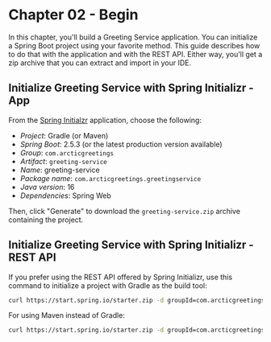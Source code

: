 # Chapter 02 - Begin

In this chapter, you'll build a Greeting Service application. You can initialize a Spring Boot project using your favorite method. This guide describes
how to do that with the application and with the REST API. Either way, you'll get a zip archive that you can extract and import in your IDE.

## Initialize Greeting Service with Spring Initializr - App

From the [Spring Initialzr](https://start.spring.io/) application, choose the following:

* _Project_: Gradle (or Maven)
* _Spring Boot_: 2.5.3 (or the latest production version available)
* _Group_: `com.arcticgreetings`
* _Artifact_: `greeting-service`
* _Name_: greeting-service
* _Package name_: `com.arcticgreetings.greetingservice`
* _Java version_: 16
* _Dependencies_: Spring Web

Then, click "Generate" to download the `greeting-service.zip` archive containing the project.

## Initialize Greeting Service with Spring Initializr - REST API

If you prefer using the REST API offered by Spring Initializr, use this command to initialize a project with Gradle as the build tool:

```bash
curl https://start.spring.io/starter.zip -d groupId=com.arcticgreetings -d artifactId=greeting-service -d name=greeting-service -d packageName=com.arcticgreetings.greetingservice -d dependencies=web -d javaVersion=16 -d bootVersion=2.5.2 -d type=gradle-project -o greeting-service.zip
```

For using Maven instead of Gradle:

```bash
curl https://start.spring.io/starter.zip -d groupId=com.arcticgreetings -d artifactId=greeting-service -d name=greeting-service -d packageName=com.arcticgreetings.greetingservice -d dependencies=web -d javaVersion=16 -d bootVersion=2.5.2 -o greeting-service.zip
```
